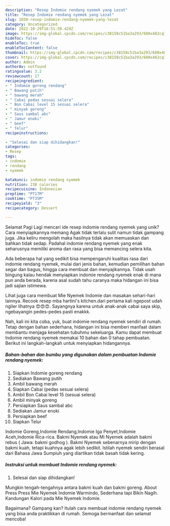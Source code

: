 ```yaml
---
description: "Resep Indomie rendang nyemek yang Lezat"
title: "Resep Indomie rendang nyemek yang Lezat"
slug: 1030-resep-indomie-rendang-nyemek-yang-lezat
category: Uncategorized
date: 2022-10-29T16:51:50.429Z
image: https://img-global.cpcdn.com/recipes/c38158c51ba3a293/680x482cq70/indomie-rendang-nyemek-foto-resep-utama.jpg
hideToc: false
enableToc: true
enableTocContent: false
thumbnail: https://img-global.cpcdn.com/recipes/c38158c51ba3a293/680x482cq70/indomie-rendang-nyemek-foto-resep-utama.jpg
cover: https://img-global.cpcdn.com/recipes/c38158c51ba3a293/680x482cq70/indomie-rendang-nyemek-foto-resep-utama.jpg
author: Admin
authorAv: notfound
ratingvalue: 3.2
reviewcount: 17
recipeingredient:
- " Indomie goreng rendang"
- " Bawang putih"
- " bawang merah"
- " Cabai pedas sesuai selera"
- " Bon Cabai level 15 sesuai selera"
- " minyak goreng"
- " Saus sambal abc"
- " Jamur enoki"
- " beef"
- " Telur"
recipeinstructions:

- "Selesai dan siap dihidangkan!"
categories:
- Resep
tags:
- indomie
- rendang
- nyemek

katakunci: indomie rendang nyemek 
nutrition: 238 calories
recipecuisine: Indonesian
preptime: "PT17M"
cooktime: "PT35M"
recipeyield: "3"
recipecategory: Dessert

---
```



Selamat Pagi Lagi mencari ide resep indomie rendang nyemek yang unik? Cara menyiapkannya memang Agak tidak terlalu sulit namun tidak gampang juga. Jika keliru mengolah maka hasilnya tidak akan memuaskan dan bahkan tidak sedap. Padahal indomie rendang nyemek yang enak seharusnya memiliki aroma dan rasa yang bisa memancing selera kita.


Ada beberapa hal yang sedikit bisa mempengaruhi kualitas rasa dari indomie rendang nyemek, mulai dari jenis bahan, kemudian pemilihan bahan segar dan bagus, hingga cara membuat dan menyajikannya. Tidak usah bingung kalau hendak menyiapkan indomie rendang nyemek enak di mana pun anda berada, karena asal sudah tahu caranya maka hidangan ini bisa jadi sajian istimewa.

Lihat juga cara membuat Mie Nyemek Indomie dan masakan sehari-hari lainnya. Recook resep mba hartini&#39;s kitchen.dari pertama kali ngepost udah ngiler lihatnya 😍😍😍. Sayangnya karena untuk anak-anak cabai saya skip, ngebayangin pedes-pedes pasti enakkk.


Nah, kali ini kita coba, yuk, buat indomie rendang nyemek sendiri di rumah. Tetap dengan bahan sederhana, hidangan ini bisa memberi manfaat dalam membantu menjaga kesehatan tubuhmu sekeluarga. Kamu dapat membuat Indomie rendang nyemek memakai 10 bahan dan 0 tahap pembuatan. Berikut ini langkah-langkah untuk menyiapkan hidangannya.

<!--inarticleads1-->

##### Bahan-bahan dan bumbu yang digunakan dalam pembuatan Indomie rendang nyemek:

1. Siapkan  Indomie goreng rendang
1. Sediakan  Bawang putih
1. Ambil  bawang merah
1. Siapkan  Cabai (pedas sesuai selera)
1. Ambil  Bon Cabai level 15 (sesuai selera)
1. Ambil  minyak goreng
1. Persiapkan  Saus sambal abc
1. Sediakan  Jamur enoki
1. Persiapkan  beef
1. Siapkan  Telur


Indomie Goreng,Indomie Rendang,Indomie Iga Penyet,Indomie Aceh,Indomie Rica-rica. Bakmi Nyemek atau Mi Nyemek adalah bakmi rebus ( Jawa: bakmi godhog ). Bakmi Nyemek sebenarnya mirip dengan bakmi kuah, tetapi kuahnya agak lebih sedikit. Istilah nyemek sendiri berasal dari Bahasa Jawa Sumpiuh yang diartikan tidak basah tidak kering. 

<!--inarticleads2-->

##### Instruksi untuk membuat Indomie rendang nyemek:


1. Selesai dan siap dihidangkan!

Mungkin tengah-tengahnya antara bakmi kuah dan bakmi goreng. About Press Press Mie Nyemek Indomie Warmindo, Sederhana tapi Bikin Nagih. Kandungan Kalori pada Mie Nyemek Indomie. 

Bagaimana? Gampang kan? Itulah cara membuat indomie rendang nyemek yang bisa anda praktikkan di rumah. Semoga bermanfaat dan selamat mencoba!
